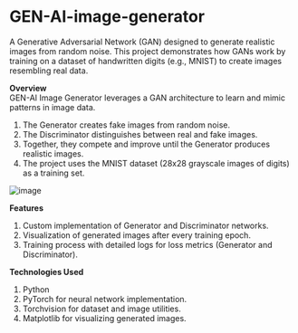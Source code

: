 # GEN-AI-image-generator

A Generative Adversarial Network (GAN) designed to generate realistic images from random noise. This project demonstrates how GANs work by training on a dataset of handwritten digits (e.g., MNIST) to create images resembling real data.

**Overview** <br>
GEN-AI Image Generator leverages a GAN architecture to learn and mimic patterns in image data.<br>

1. The Generator creates fake images from random noise.
2. The Discriminator distinguishes between real and fake images.
3. Together, they compete and improve until the Generator produces realistic images.
4. The project uses the MNIST dataset (28x28 grayscale images of digits) as a training set.

![image](https://github.com/user-attachments/assets/8405a90f-4ea8-4330-9283-de66b10d771d)


**Features** <br>
1. Custom implementation of Generator and Discriminator networks.
2. Visualization of generated images after every training epoch.
3. Training process with detailed logs for loss metrics (Generator and Discriminator).<br>

**Technologies Used** <br>
1. Python
2. PyTorch for neural network implementation.
3. Torchvision for dataset and image utilities.
4. Matplotlib for visualizing generated images.

